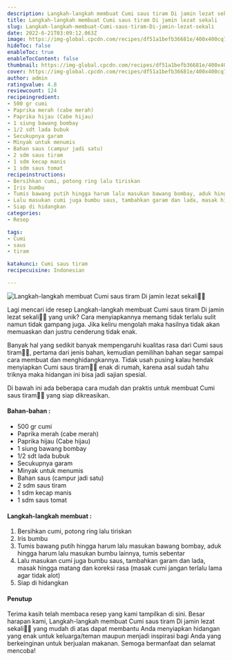 ```yaml
---
description: Langkah-langkah membuat Cumi saus tiram Di jamin lezat sekali"
title: Langkah-langkah membuat Cumi saus tiram Di jamin lezat sekali
slug: Langkah-langkah-membuat-Cumi-saus-tiram-Di-jamin-lezat-sekali
date: 2022-6-21T03:09:12.063Z
image: https://img-global.cpcdn.com/recipes/df51a1befb36681e/400x400cq70/photo.jpg
hideToc: false
enableToc: true
enableTocContent: false
thumbnail: https://img-global.cpcdn.com/recipes/df51a1befb36681e/400x400cq70/photo.jpg
cover: https://img-global.cpcdn.com/recipes/df51a1befb36681e/400x400cq70/photo.jpg
author: admin
ratingvalue: 4.8
reviewcount: 124
recipeingredient:
- 500 gr cumi
- Paprika merah (cabe merah)
- Paprika hijau (Cabe hijau)
- 1 siung bawang bombay
- 1/2 sdt lada bubuk
- Secukupnya garam
- Minyak untuk menumis
- Bahan saus (campur jadi satu)
- 2 sdm saus tiram
- 1 sdm kecap manis
- 1 sdm saus tomat
recipeinstructions:
- Bersihkan cumi, potong ring lalu tiriskan
- Iris bumbu
- Tumis bawang putih hingga harum lalu masukan bawang bombay, aduk hingga harum lalu masukan bumbu lainnya, tumis sebentar
- Lalu masukan cumi juga bumbu saus, tambahkan garam dan lada, masak hingga matang dan koreksi rasa (masak cumi jangan terlalu lama agar tidak alot)
- Siap di hidangkan
categories:
- Resep

tags:
- Cumi
- saus
- tiram

katakunci: Cumi saus tiram
recipecuisine: Indonesian

---
```


![Langkah-langkah membuat Cumi saus tiram Di jamin lezat sekali👩‍🍳](https://img-global.cpcdn.com/recipes/df51a1befb36681e/400x400cq70/photo.jpg)

Lagi mencari ide resep Langkah-langkah membuat Cumi saus tiram Di jamin lezat sekali👩‍🍳 yang unik? Cara menyiapkannya memang tidak terlalu sulit namun tidak gampang juga. Jika keliru mengolah maka hasilnya tidak akan memuaskan dan justru cenderung tidak enak.

Banyak hal yang sedikit banyak mempengaruhi kualitas rasa dari Cumi saus tiram👩‍🍳, pertama dari jenis bahan, kemudian pemilihan bahan segar sampai cara membuat dan menghidangkannya. Tidak usah pusing kalau hendak menyiapkan Cumi saus tiram👩‍🍳 enak di rumah, karena asal sudah tahu triknya maka hidangan ini bisa jadi sajian spesial.

Di bawah ini ada beberapa cara mudah dan praktis untuk membuat Cumi saus tiram👩‍🍳 yang siap dikreasikan.

<!--inarticleads1-->

#### Bahan-bahan :

- 500 gr cumi
- Paprika merah (cabe merah)
- Paprika hijau (Cabe hijau)
- 1 siung bawang bombay
- 1/2 sdt lada bubuk
- Secukupnya garam
- Minyak untuk menumis
- Bahan saus (campur jadi satu)
- 2 sdm saus tiram
- 1 sdm kecap manis
- 1 sdm saus tomat

<!--inarticleads2-->

#### Langkah-langkah membuat :

1. Bersihkan cumi, potong ring lalu tiriskan
1. Iris bumbu
1. Tumis bawang putih hingga harum lalu masukan bawang bombay, aduk hingga harum lalu masukan bumbu lainnya, tumis sebentar
1. Lalu masukan cumi juga bumbu saus, tambahkan garam dan lada, masak hingga matang dan koreksi rasa (masak cumi jangan terlalu lama agar tidak alot)
1. Siap di hidangkan

#### Penutup

Terima kasih telah membaca resep yang kami tampilkan di sini. Besar harapan kami, Langkah-langkah membuat Cumi saus tiram Di jamin lezat sekali👩‍🍳 yang mudah di atas dapat membantu Anda menyiapkan hidangan yang enak untuk keluarga/teman maupun menjadi inspirasi bagi Anda yang berkeinginan untuk berjualan makanan. Semoga bermanfaat dan selamat mencoba!